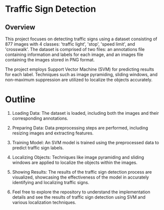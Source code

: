 # Traffic Sign Detection

## Overview

This project focuses on detecting traffic signs using a dataset consisting of 877 images with 4 classes: 'traffic light', 'stop', 'speed limit', and 'crosswalk'. The dataset is comprised of two files: an annotations file containing information and labels for each image, and an images file containing the images stored in PNG format.

The project employs Support Vector Machine (SVM) for predicting results for each label. Techniques such as image pyramiding, sliding windows, and non-maximum suppression are utilized to localize the objects accurately.

# Outline
1. Loading Data: The dataset is loaded, including both the images and their corresponding annotations.

2. Preparing Data: Data preprocessing steps are performed, including resizing images and extracting features.

3. Training Model: An SVM model is trained using the preprocessed data to predict traffic sign labels.

4. Localizing Objects: Techniques like image pyramiding and sliding windows are applied to localize the objects within the images.

5. Showing Results: The results of the traffic sign detection process are visualized, showcasing the effectiveness of the model in accurately identifying and localizing traffic signs.

6. Feel free to explore the repository to understand the implementation details and see the results of traffic sign detection using SVM and various localization techniques.
